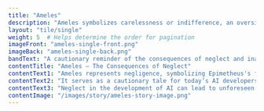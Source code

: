```yaml
---
title: "Ameles"
description: "Ameles symbolizes carelessness or indifference, an oversight of Epimetheus."
layout: "tile/single"
weight: 5  # Helps determine the order for pagination
imageFront: "ameles-single-front.png"
imageBack: "ameles-single-back.png"
bandText: "A cautionary reminder of the consequences of neglect and inattention."
contentTitle: "Ameles – The Consequences of Neglect"
contentText1: "Ameles represents negligence, symbolizing Epimetheus's failure to think ahead when gifting animals their abilities."
contentText2: "It serves as a cautionary tale for today’s AI developers—reminding us of the risks when we prioritize speed and innovation over thoughtful design."
contentText3: "Neglect in the development of AI can lead to unforeseen challenges. Ameles warns us to stay vigilant and anticipate future consequences."
contentImage: "/images/story/ameles-story-image.png"
---
```


